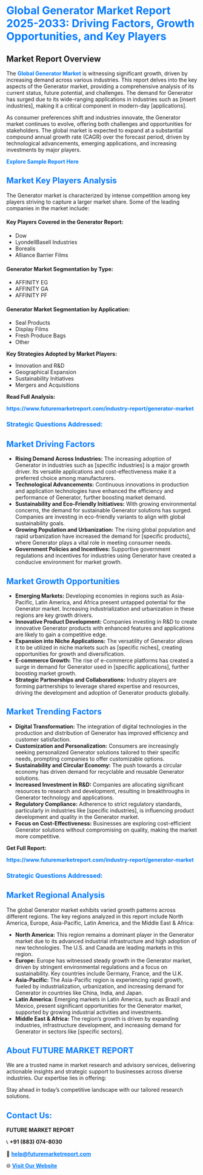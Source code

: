 <h1 style="color: #007BFF;">Global Generator Market Report 2025-2033: Driving Factors, Growth Opportunities, and Key Players</h1>

<section id="overview">
<h2>Market Report Overview</h2>
<p>The <a href="https://www.futuremarketreport.com/industry-report/generator-market" style="color: #007BFF; text-decoration: none;"><strong>Global Generator Market</strong></a> is witnessing significant growth, driven by increasing demand across various industries. This report delves into the key aspects of the Generator market, providing a comprehensive analysis of its current status, future potential, and challenges. The demand for Generator has surged due to its wide-ranging applications in industries such as [insert industries], making it a critical component in modern-day [applications].</p>
<p>As consumer preferences shift and industries innovate, the Generator market continues to evolve, offering both challenges and opportunities for stakeholders. The global market is expected to expand at a substantial compound annual growth rate (CAGR) over the forecast period, driven by technological advancements, emerging applications, and increasing investments by major players.</p>
</section>

<section id="overview">
<p><a href="https://www.futuremarketreport.com/request-sample/reportId=35087" style="color: #007BFF; text-decoration: none;"><strong>Explore Sample Report Here</strong></a></p>
</section>

<section id="key-players">
<h2 style="color: #007BFF;">Market Key Players Analysis</h2>
<p>The Generator market is characterized by intense competition among key players striving to capture a larger market share. Some of the leading companies in the market include:</p>
<h4>Key Players Covered in the Generator Report:</h4>
<ul><li>Dow</li><li>LyondellBasell Industries</li><li>Borealis</li><li>Alliance Barrier Films</li></ul>
<h4>Generator Market Segmentation by Type:</h4>
<ul><li>AFFINITY EG</li><li>AFFINITY GA</li><li>AFFINITY PF</li></ul>

<h4>Generator Market Segmentation by Application:</h4>
<ul><li>Seal Products</li><li>Display Films</li><li>Fresh Produce Bags</li><li>Other</li></ul>
<p><strong>Key Strategies Adopted by Market Players:</strong></p>
<ul>
<li>Innovation and R&D</li>
<li>Geographical Expansion</li>
<li>Sustainability Initiatives</li>
<li>Mergers and Acquisitions</li>
</ul>
</section>

<section>
<p><strong>Read Full Analysis: </strong></p><a href="https://www.futuremarketreport.com/industry-report/generator-market" style="color: #007BFF; text-decoration: none;"><strong>https://www.futuremarketreport.com/industry-report/generator-market</strong></a>
<h3 style="color: #007BFF;">Strategic Questions Addressed:</h3>
</section>

<section id="driving-factors">
<h2 style="color: #007BFF;">Market Driving Factors</h2>
<ul>
<li><strong>Rising Demand Across Industries:</strong> The increasing adoption of Generator in industries such as [specific industries] is a major growth driver. Its versatile applications and cost-effectiveness make it a preferred choice among manufacturers.</li>
<li><strong>Technological Advancements:</strong> Continuous innovations in production and application technologies have enhanced the efficiency and performance of Generator, further boosting market demand.</li>
<li><strong>Sustainability and Eco-Friendly Initiatives:</strong> With growing environmental concerns, the demand for sustainable Generator solutions has surged. Companies are investing in eco-friendly variants to align with global sustainability goals.</li>
<li><strong>Growing Population and Urbanization:</strong> The rising global population and rapid urbanization have increased the demand for [specific products], where Generator plays a vital role in meeting consumer needs.</li>
<li><strong>Government Policies and Incentives:</strong> Supportive government regulations and incentives for industries using Generator have created a conducive environment for market growth.</li>
</ul>
</section>

<section id="growth-opportunities">
<h2 style="color: #007BFF;">Market Growth Opportunities</h2>
<ul>
<li><strong>Emerging Markets:</strong> Developing economies in regions such as Asia-Pacific, Latin America, and Africa present untapped potential for the Generator market. Increasing industrialization and urbanization in these regions are key growth drivers.</li>
<li><strong>Innovative Product Development:</strong> Companies investing in R&D to create innovative Generator products with enhanced features and applications are likely to gain a competitive edge.</li>
<li><strong>Expansion into Niche Applications:</strong> The versatility of Generator allows it to be utilized in niche markets such as [specific niches], creating opportunities for growth and diversification.</li>
<li><strong>E-commerce Growth:</strong> The rise of e-commerce platforms has created a surge in demand for Generator used in [specific applications], further boosting market growth.</li>
<li><strong>Strategic Partnerships and Collaborations:</strong> Industry players are forming partnerships to leverage shared expertise and resources, driving the development and adoption of Generator products globally.</li>
</ul>
</section>

<section id="trending-factors">
<h2 style="color: #007BFF;">Market Trending Factors</h2>
<ul>
<li><strong>Digital Transformation:</strong> The integration of digital technologies in the production and distribution of Generator has improved efficiency and customer satisfaction.</li>
<li><strong>Customization and Personalization:</strong> Consumers are increasingly seeking personalized Generator solutions tailored to their specific needs, prompting companies to offer customizable options.</li>
<li><strong>Sustainability and Circular Economy:</strong> The push towards a circular economy has driven demand for recyclable and reusable Generator solutions.</li>
<li><strong>Increased Investment in R&D:</strong> Companies are allocating significant resources to research and development, resulting in breakthroughs in Generator technology and applications.</li>
<li><strong>Regulatory Compliance:</strong> Adherence to strict regulatory standards, particularly in industries like [specific industries], is influencing product development and quality in the Generator market.</li>
<li><strong>Focus on Cost-Effectiveness:</strong> Businesses are exploring cost-efficient Generator solutions without compromising on quality, making the market more competitive.</li>
</ul>
</section>

<section>
<p><strong>Get Full Report: </strong></p><a href="https://www.futuremarketreport.com/industry-report/generator-market" style="color: #007BFF; text-decoration: none;"><strong>https://www.futuremarketreport.com/industry-report/generator-market</strong></a>
<h3 style="color: #007BFF;">Strategic Questions Addressed:</h3>
</section>


<section id="regional-analysis">
<h2 style="color: #007BFF;">Market Regional Analysis</h2>
<p>The global Generator market exhibits varied growth patterns across different regions. The key regions analyzed in this report include North America, Europe, Asia-Pacific, Latin America, and the Middle East & Africa:</p>
<ul>
<li><strong>North America:</strong> This region remains a dominant player in the Generator market due to its advanced industrial infrastructure and high adoption of new technologies. The U.S. and Canada are leading markets in this region.</li>
<li><strong>Europe:</strong> Europe has witnessed steady growth in the Generator market, driven by stringent environmental regulations and a focus on sustainability. Key countries include Germany, France, and the U.K.</li>
<li><strong>Asia-Pacific:</strong> The Asia-Pacific region is experiencing rapid growth, fueled by industrialization, urbanization, and increasing demand for Generator in countries like China, India, and Japan.</li>
<li><strong>Latin America:</strong> Emerging markets in Latin America, such as Brazil and Mexico, present significant opportunities for the Generator market, supported by growing industrial activities and investments.</li>
<li><strong>Middle East & Africa:</strong> The region’s growth is driven by expanding industries, infrastructure development, and increasing demand for Generator in sectors like [specific sectors].</li>
</ul>
</section>

<footer>
<h2 style="color: #007BFF;">About FUTURE MARKET REPORT</h2>
<p>We are a trusted name in market research and advisory services, delivering actionable insights and strategic support to businesses across diverse industries. Our expertise lies in offering:</p>

<p>Stay ahead in today’s competitive landscape with our tailored research solutions.</p>

<h2 style="color: #007BFF;">Contact Us:</h2>
<p><strong>FUTURE MARKET REPORT</strong></p>
<p>📞 <strong>+91 (883) 074-8030</strong></p>
<p>📧 <strong><a href="mailto:help@futuremarketreport.com" style="color: #007BFF;">help@futuremarketreport.com</a></strong></p>
<p>🌐 <strong><a href="https://www.futuremarketreport.com/" style="color: #007BFF;">Visit Our Website</a></strong></p>
</footer>